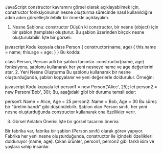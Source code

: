 JavaScript constructor kavramını görsel olarak açıklayabilmek için, constructor fonksiyonunun nesne oluşturma sürecinde nasıl kullanıldığını adım adım görselleştirilebilir bir örnekle açıklayalım.

1. Nesne Şablonu: constructor
Düşün ki constructor, bir nesne (object) için bir şablon (template) oluşturur. Bu şablon üzerinden birçok nesne oluşturulabilir. İşte bir görseli:

javascript
Kodu kopyala
class Person {
  constructor(name, age) {
    this.name = name;
    this.age = age;
  }
}
Bu kodda:

class Person, Person adlı bir şablon tanımlar.
constructor(name, age) fonksiyonu, şablonu kullanarak her yeni nesneye name ve age değerlerini atar.
2. Yeni Nesne Oluşturma
Bu şablonu kullanarak bir nesne oluşturduğunda, şablon kopyalanır ve yeni değerlerle doldurulur. Örneğin:

javascript
Kodu kopyala
let person1 = new Person('Alice', 25);
let person2 = new Person('Bob', 30);
Bu, aşağıdaki gibi bir durumu temsil eder:

person1: Name = Alice, Age = 25
person2: Name = Bob, Age = 30
Bu süreç bir "üretim bandı" gibi düşünülebilir. Şablon olan Person sınıfı, her yeni nesne oluşturduğunda constructor kullanarak ona özellikler verir.

3. Görsel Anlatım Önerisi
İşte bir görsel tasarımı önerisi:

Bir fabrika var, fabrika bir şablon (Person sınıfı) olarak görev yapıyor.
Fabrika her yeni nesne oluşturduğunda, constructor ile içindeki özellikleri dolduruyor (name, age).
Çıkan ürünler, person1, person2 gibi farklı isim ve yaşlara sahip insanlar.
